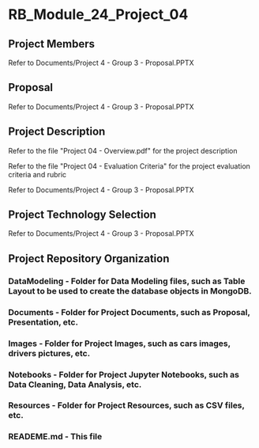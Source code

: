 # RB_Module_24_Project_04

## Project Members

Refer to Documents/Project 4 - Group 3 - Proposal.PPTX

## Proposal

Refer to Documents/Project 4 - Group 3 - Proposal.PPTX

## Project Description

Refer to the file "Project 04 - Overview.pdf" for the project description

Refer to the file "Project 04 - Evaluation Criteria" for the project evaluation criteria and rubric

Refer to Documents/Project 4 - Group 3 - Proposal.PPTX

## Project Technology Selection

Refer to Documents/Project 4 - Group 3 - Proposal.PPTX

## Project Repository Organization

### DataModeling - Folder for Data Modeling files, such as Table Layout to be used to create the database objects in MongoDB.

### Documents - Folder for Project Documents, such as Proposal, Presentation, etc.

### Images - Folder for Project Images, such as cars images, drivers pictures, etc.

### Notebooks - Folder for Project Jupyter Notebooks, such as Data Cleaning, Data Analysis, etc.

### Resources - Folder for Project Resources, such as CSV files, etc.

### READEME.md - This file
